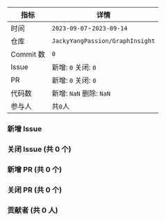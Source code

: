 | 指标 | 详情 |
| --- | --- |
|时间| `2023-09-07`-`2023-09-14` |
|仓库|`JackyYangPassion/GraphInsight`|
|Commit 数|`0`|
|Issue|新增: `0` 关闭: `0`|
|PR|新增: `0` 关闭: `0`|
|代码数|新增: `NaN` 删除: `NaN`|
|参与人|共`0`人|
### 新增 Issue



### 关闭 Issue (共 0 个)



### 新增 PR (共 0 个)



### 关闭 PR (共 0 个)



### 贡献者 (共 0 人)



